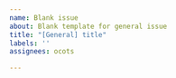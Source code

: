 ```yaml
---
name: Blank issue
about: Blank template for general issue
title: "[General] title"
labels: ''
assignees: ocots

---
```



